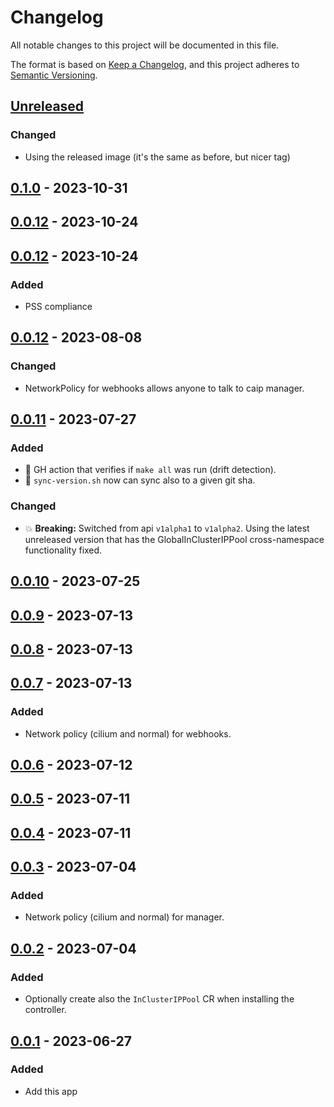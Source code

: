# Changelog

All notable changes to this project will be documented in this file.

The format is based on [Keep a Changelog](https://keepachangelog.com/en/1.0.0/),
and this project adheres to [Semantic Versioning](https://semver.org/spec/v2.0.0.html).


## [Unreleased]


### Changed

- Using the released image (it's the same as before, but nicer tag)

## [0.1.0] - 2023-10-31


## [0.0.12] - 2023-10-24

## [0.0.12] - 2023-10-24

### Added

- PSS compliance

## [0.0.12] - 2023-08-08

### Changed

- NetworkPolicy for webhooks allows anyone to talk to caip manager.

## [0.0.11] - 2023-07-27

### Added

- :seedling: GH action that verifies if `make all` was run (drift detection).
- :seedling: `sync-version.sh` now can sync also to a given git sha.

### Changed

- :boom: **Breaking:** Switched from api `v1alpha1` to `v1alpha2`. Using the latest unreleased version that has the GlobalInClusterIPPool cross-namespace functionality fixed.

## [0.0.10] - 2023-07-25

## [0.0.9] - 2023-07-13

## [0.0.8] - 2023-07-13

## [0.0.7] - 2023-07-13

### Added

- Network policy (cilium and normal) for webhooks.

## [0.0.6] - 2023-07-12

## [0.0.5] - 2023-07-11

## [0.0.4] - 2023-07-11

## [0.0.3] - 2023-07-04

### Added

- Network policy (cilium and normal) for manager.

## [0.0.2] - 2023-07-04

### Added

- Optionally create also the `InClusterIPPool` CR when installing the controller.

## [0.0.1] - 2023-06-27

### Added

- Add this app

[Unreleased]: https://github.com/giantswarm/cluster-api-ipam-provider-in-cluster-app/compare/v0.1.0...HEAD
[0.1.0]: https://github.com/giantswarm/cluster-api-ipam-provider-in-cluster-app/compare/v0.0.12...v0.1.0
[0.0.12]: https://github.com/giantswarm/cluster-api-ipam-provider-in-cluster-app/compare/v0.0.12...v0.0.12
[0.0.12]: https://github.com/giantswarm/cluster-api-ipam-provider-in-cluster-app/compare/v0.0.12...v0.0.12
[0.0.12]: https://github.com/giantswarm/cluster-api-ipam-provider-in-cluster-app/compare/v0.0.11...v0.0.12
[0.0.11]: https://github.com/giantswarm/cluster-api-ipam-provider-in-cluster-app/compare/v0.0.10...v0.0.11
[0.0.10]: https://github.com/giantswarm/cluster-api-ipam-provider-in-cluster-app/compare/v0.0.9...v0.0.10
[0.0.9]: https://github.com/giantswarm/cluster-api-ipam-provider-in-cluster-app/compare/v0.0.8...v0.0.9
[0.0.8]: https://github.com/giantswarm/cluster-api-ipam-provider-in-cluster-app/compare/v0.0.7...v0.0.8
[0.0.7]: https://github.com/giantswarm/cluster-api-ipam-provider-in-cluster-app/compare/v0.0.6...v0.0.7
[0.0.6]: https://github.com/giantswarm/cluster-api-ipam-provider-in-cluster-app/compare/v0.0.5...v0.0.6
[0.0.5]: https://github.com/giantswarm/cluster-api-ipam-provider-in-cluster-app/compare/v0.0.4...v0.0.5
[0.0.4]: https://github.com/giantswarm/cluster-api-ipam-provider-in-cluster-app/compare/v0.0.3...v0.0.4
[0.0.3]: https://github.com/giantswarm/cluster-api-ipam-provider-in-cluster-app/compare/v0.0.2...v0.0.3
[0.0.2]: https://github.com/giantswarm/cluster-api-ipam-provider-in-cluster-app/compare/v0.0.1...v0.0.2
[0.0.1]: https://github.com/giantswarm/cluster-api-ipam-provider-in-cluster-app/compare/v0.0.1...v0.0.1
